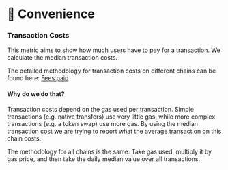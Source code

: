 # 🔀 Convenience

### Transaction Costs

This metric aims to show how much users have to pay for a transaction. We calculate the median transaction costs.

The detailed methodology for transaction costs on different chains can be found here: [Fees paid](https://docs.growthepie.xyz/\~/changes/pE2v7C4bY9yrcW3peCPJ/methodology/fundamentals/economics#fees-paid-by-users)

#### Why do we do that?&#x20;

Transaction costs depend on the gas used per transaction. Simple transactions (e.g. native transfers) use very little gas, while more complex transactions (e.g. a token swap) use more gas. By using the median transaction cost we are trying to report what the average transaction on this chain costs.

The methodology for all chains is the same: Take gas used, multiply it by gas price, and then take the daily median value over all transactions.
